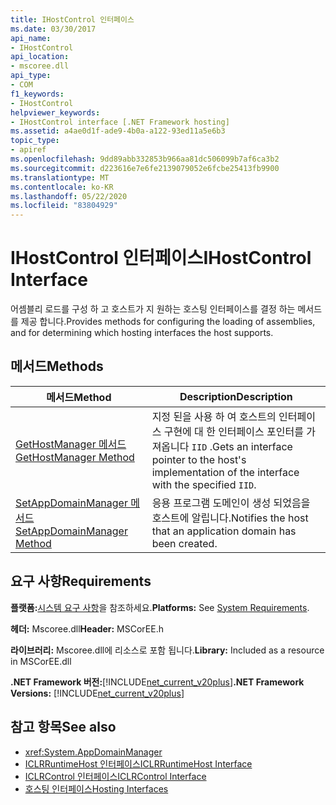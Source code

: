 ```yaml
---
title: IHostControl 인터페이스
ms.date: 03/30/2017
api_name:
- IHostControl
api_location:
- mscoree.dll
api_type:
- COM
f1_keywords:
- IHostControl
helpviewer_keywords:
- IHostControl interface [.NET Framework hosting]
ms.assetid: a4ae0d1f-ade9-4b0a-a122-93ed11a5e6b3
topic_type:
- apiref
ms.openlocfilehash: 9dd89abb332853b966aa81dc506099b7af6ca3b2
ms.sourcegitcommit: d223616e7e6fe2139079052e6fcbe25413fb9900
ms.translationtype: MT
ms.contentlocale: ko-KR
ms.lasthandoff: 05/22/2020
ms.locfileid: "83804929"
---
```

# <a name="ihostcontrol-interface"></a><span data-ttu-id="ef4bf-102">IHostControl 인터페이스</span><span class="sxs-lookup"><span data-stu-id="ef4bf-102">IHostControl Interface</span></span>
<span data-ttu-id="ef4bf-103">어셈블리 로드를 구성 하 고 호스트가 지 원하는 호스팅 인터페이스를 결정 하는 메서드를 제공 합니다.</span><span class="sxs-lookup"><span data-stu-id="ef4bf-103">Provides methods for configuring the loading of assemblies, and for determining which hosting interfaces the host supports.</span></span>  
  
## <a name="methods"></a><span data-ttu-id="ef4bf-104">메서드</span><span class="sxs-lookup"><span data-stu-id="ef4bf-104">Methods</span></span>  
  
|<span data-ttu-id="ef4bf-105">메서드</span><span class="sxs-lookup"><span data-stu-id="ef4bf-105">Method</span></span>|<span data-ttu-id="ef4bf-106">Description</span><span class="sxs-lookup"><span data-stu-id="ef4bf-106">Description</span></span>|  
|------------|-----------------|  
|[<span data-ttu-id="ef4bf-107">GetHostManager 메서드</span><span class="sxs-lookup"><span data-stu-id="ef4bf-107">GetHostManager Method</span></span>](ihostcontrol-gethostmanager-method.md)|<span data-ttu-id="ef4bf-108">지정 된을 사용 하 여 호스트의 인터페이스 구현에 대 한 인터페이스 포인터를 가져옵니다 `IID` .</span><span class="sxs-lookup"><span data-stu-id="ef4bf-108">Gets an interface pointer to the host's implementation of the interface with the specified `IID`.</span></span>|  
|[<span data-ttu-id="ef4bf-109">SetAppDomainManager 메서드</span><span class="sxs-lookup"><span data-stu-id="ef4bf-109">SetAppDomainManager Method</span></span>](ihostcontrol-setappdomainmanager-method.md)|<span data-ttu-id="ef4bf-110">응용 프로그램 도메인이 생성 되었음을 호스트에 알립니다.</span><span class="sxs-lookup"><span data-stu-id="ef4bf-110">Notifies the host that an application domain has been created.</span></span>|  
  
## <a name="requirements"></a><span data-ttu-id="ef4bf-111">요구 사항</span><span class="sxs-lookup"><span data-stu-id="ef4bf-111">Requirements</span></span>  
 <span data-ttu-id="ef4bf-112">**플랫폼:**[시스템 요구 사항](../../get-started/system-requirements.md)을 참조하세요.</span><span class="sxs-lookup"><span data-stu-id="ef4bf-112">**Platforms:** See [System Requirements](../../get-started/system-requirements.md).</span></span>  
  
 <span data-ttu-id="ef4bf-113">**헤더:** Mscoree.dll</span><span class="sxs-lookup"><span data-stu-id="ef4bf-113">**Header:** MSCorEE.h</span></span>  
  
 <span data-ttu-id="ef4bf-114">**라이브러리:** Mscoree.dll에 리소스로 포함 됩니다.</span><span class="sxs-lookup"><span data-stu-id="ef4bf-114">**Library:** Included as a resource in MSCorEE.dll</span></span>  
  
 <span data-ttu-id="ef4bf-115">**.NET Framework 버전:**[!INCLUDE[net_current_v20plus](../../../../includes/net-current-v20plus-md.md)]</span><span class="sxs-lookup"><span data-stu-id="ef4bf-115">**.NET Framework Versions:** [!INCLUDE[net_current_v20plus](../../../../includes/net-current-v20plus-md.md)]</span></span>  
  
## <a name="see-also"></a><span data-ttu-id="ef4bf-116">참고 항목</span><span class="sxs-lookup"><span data-stu-id="ef4bf-116">See also</span></span>

- <xref:System.AppDomainManager>
- [<span data-ttu-id="ef4bf-117">ICLRRuntimeHost 인터페이스</span><span class="sxs-lookup"><span data-stu-id="ef4bf-117">ICLRRuntimeHost Interface</span></span>](iclrruntimehost-interface.md)
- [<span data-ttu-id="ef4bf-118">ICLRControl 인터페이스</span><span class="sxs-lookup"><span data-stu-id="ef4bf-118">ICLRControl Interface</span></span>](iclrcontrol-interface.md)
- [<span data-ttu-id="ef4bf-119">호스팅 인터페이스</span><span class="sxs-lookup"><span data-stu-id="ef4bf-119">Hosting Interfaces</span></span>](hosting-interfaces.md)
